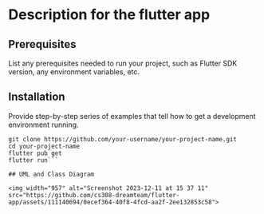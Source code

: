 # Description for the flutter app

## Prerequisites

List any prerequisites needed to run your project, such as Flutter SDK version, any environment variables, etc.

## Installation

Provide step-by-step series of examples that tell how to get a development environment running.

```
git clone https://github.com/your-username/your-project-name.git
cd your-project-name
flutter pub get
flutter run```

## UML and Class Diagram

<img width="957" alt="Screenshot 2023-12-11 at 15 37 11" src="https://github.com/cs308-dreamteam/flutter-app/assets/111140694/0ecef364-40f8-4fcd-aa2f-2ee132853c58">
